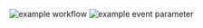 ![example workflow](https://github.com/dwx82/rubysocial/actions/workflows/release.yml/badge.svg)
![example event parameter](https://github.com/dwx82/rubysocial/actions/workflows/release.yml/badge.svg?event=push)
